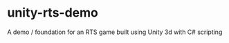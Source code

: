 unity-rts-demo
==============

A demo / foundation for an RTS game built using Unity 3d with C# scripting